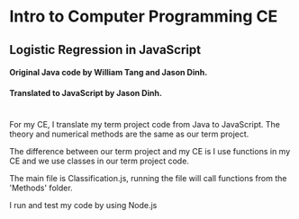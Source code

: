 # Intro to Computer Programming CE

## Logistic Regression in JavaScript

#### Original Java code by William Tang and Jason Dinh.
#### Translated to JavaScript by Jason Dinh.

#

For my CE, I translate my term project code from Java to JavaScript.
The theory and numerical methods are the same as our term project.

The difference between our term project and my CE is I use functions in my CE and we use classes in our term project code.

The main file is Classification.js, running the file will call functions from the 'Methods' folder.

I run and test my code by using Node.js
